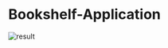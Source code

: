# Bookshelf-Application
![result](https://github.com/Dhiraj-m-sharma/Bookshelf-Application/assets/126349121/8d63ecdb-4a0f-4654-a05e-ba2dee31cfdc)
